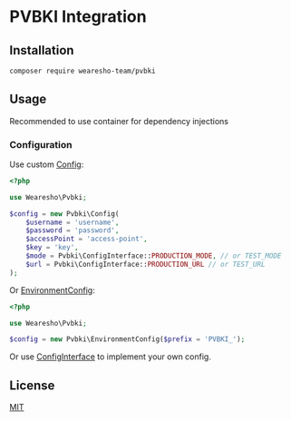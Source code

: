 # PVBKI Integration

## Installation
```bash
composer require wearesho-team/pvbki
```

## Usage

Recommended to use container for dependency injections

### Configuration

Use custom [Config](./src/Config.php):

```php
<?php

use Wearesho\Pvbki;

$config = new Pvbki\Config(
    $username = 'username',
    $password = 'password',
    $accessPoint = 'access-point',
    $key = 'key',
    $mode = Pvbki\ConfigInterface::PRODUCTION_MODE, // or TEST_MODE
    $url = Pvbki\ConfigInterface::PRODUCTION_URL // or TEST_URL
);
```

Or [EnvironmentConfig](./src/EnvironmentConfig.php):

```php
<?php

use Wearesho\Pvbki;

$config = new Pvbki\EnvironmentConfig($prefix = 'PVBKI_');
```

Or use [ConfigInterface](./src/ConfigInterface.php) to implement your own config.

## License
[MIT](./LICENSE)
